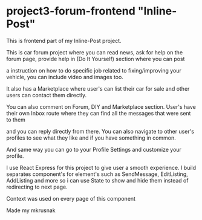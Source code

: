 # project3-forum-frontend "Inline-Post"

This is frontend part of my Inline-Post project.

This is car forum project where you can read news, ask for help on the forum page, provide help in (Do It Yourself) section where you can post

a instruction on how to do specific job related to fixing/improving your vehicle, you can include video and images too.

It also has a Marketplace where user's can list their car for sale and other users can contact them directly.

You can also comment on Forum, DIY and Marketplace section. User's have their own Inbox route where they can find all the messages that were sent to them

and you can reply directly from there. You can also navigate to other user's profiles to see what they like and if you have something in common.

And same way you can go to your Profile Settings and customize your profile.

I use React Express for this project to give user a smooth experience. I build separates component's for element's such as SendMessage, EditListing,
AddListing and more so i can use State to show and hide them instead of redirecting to next page.

Context was used on every page of this component

Made my mkrusnak
